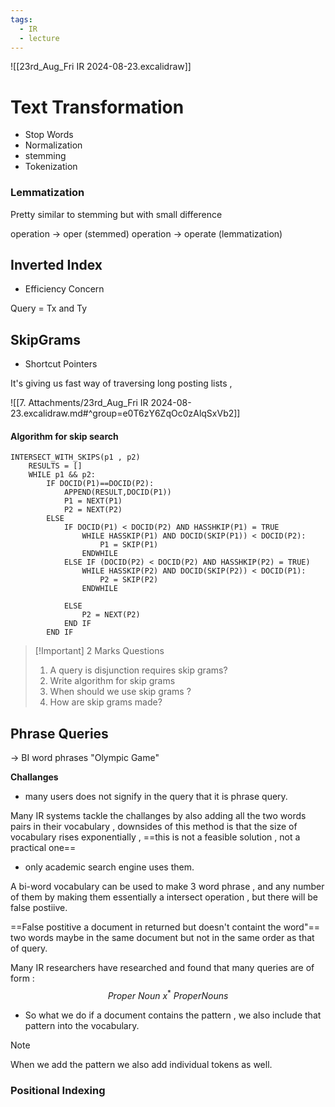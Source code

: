 ```yaml
---
tags:
  - IR
  - lecture
---
```

![[23rd_Aug_Fri IR 2024-08-23.excalidraw]]
# Text Transformation
- Stop Words
- Normalization
- stemming 
- Tokenization

### Lemmatization
Pretty similar to stemming but with small difference  

operation -> oper (stemmed) 
operation -> operate (lemmatization)

## Inverted Index 
- Efficiency Concern

 Query = Tx and Ty 
## SkipGrams 
- Shortcut Pointers 

It's giving us fast way of traversing long posting lists ,

![[7. Attachments/23rd_Aug_Fri IR 2024-08-23.excalidraw.md#^group=e0T6zY6ZqOc0zAlqSxVb2]]

#### Algorithm for skip search 
```
INTERSECT_WITH_SKIPS(p1 , p2)
	RESULTS = []
	WHILE p1 && p2:
		IF DOCID(P1)==DOCID(P2):
			APPEND(RESULT,DOCID(P1))
			P1 = NEXT(P1)
			P2 = NEXT(P2)
		ELSE
			IF DOCID(P1) < DOCID(P2) AND HASSHKIP(P1) = TRUE
				WHILE HASSKIP(P1) AND DOCID(SKIP(P1)) < DOCID(P2):
					P1 = SKIP(P1)
				ENDWHILE
			ELSE IF (DOCID(P2) < DOCID(P2) AND HASSHKIP(P2) = TRUE) 
				WHILE HASSKIP(P2) AND DOCID(SKIP(P2)) < DOCID(P1):
					P2 = SKIP(P2)
				ENDWHILE
				
			ELSE
				P2 = NEXT(P2)
			END IF
		END IF
```

> [!Important] 2 Marks Questions
> 1. A query is disjunction requires skip grams?
> 2. Write algorithm for skip grams
> 3. When should we use skip grams ? 
> 4. How are skip grams made? 


## Phrase Queries 
-> BI word phrases 
	"Olympic Game"

**Challanges**
- many users does not signify in the query that it is phrase query.

Many IR systems tackle the challanges by also adding all the two words pairs in their vocabulary , downsides of this method is that the size of vocabulary rises exponentially , ==this is not a feasible solution , not a practical one== 
- only academic search engine uses them.

A bi-word vocabulary can be used to make 3 word phrase , and any number of them by making them essentially a intersect operation , but there will be false postiive. 

==False postitive a document in returned but doesn't containt the word"==
two words maybe in the same document but not in the same order as that of query.

Many IR researchers have researched and found that many queries are of form : 
$$ Proper\ Noun \ x^* \ Proper Nouns $$

- So what we do if a document contains the pattern , we also include that pattern into the vocabulary. 
> [!note] 
> When we add the pattern we also add individual tokens as well.

### Positional Indexing 
